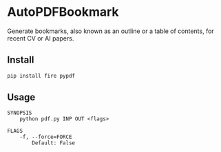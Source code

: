 # AutoPDFBookmark

Generate bookmarks, also known as an outline or a table of contents, for recent CV or AI papers.

## Install

```sh
pip install fire pypdf
```

## Usage

```
SYNOPSIS
    python pdf.py INP OUT <flags>

FLAGS
    -f, --force=FORCE
        Default: False
```
